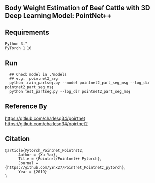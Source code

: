## Body Weight Estimation of Beef Cattle with 3D Deep Learning Model: PointNet++

## Requirements  
  ``` 
  Python 3.7  
  PyTorch 1.10
 ``` 
## Run
``` 
  ## Check model in ./models   
  ## e.g., pointnet2_ssg  
  python train_partseg.py --model pointnet2_part_seg_msg --log_dir pointnet2_part_seg_msg  
  python test_partseg.py --log_dir pointnet2_part_seg_msg
 ``` 
## Reference By  
 https://github.com/charlesq34/pointnet  
 https://github.com/charlesq34/pointnet2
## Citation

```
@article{Pytorch_Pointnet_Pointnet2,  
      Author = {Xu Yan},  
      Title = {Pointnet/Pointnet++ Pytorch},  
      Journal = {https://github.com/yanx27/Pointnet_Pointnet2_pytorch},  
      Year = {2019}  
}
``` 

